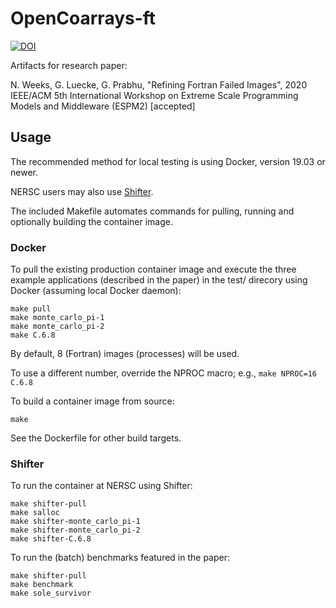 # OpenCoarrays-ft

[![DOI](https://zenodo.org/badge/295230177.svg)](https://zenodo.org/badge/latestdoi/295230177)

Artifacts for research paper:

N. Weeks, G. Luecke, G. Prabhu, "Refining Fortran Failed Images", 2020 IEEE/ACM 5th International Workshop on Extreme Scale Programming Models and Middleware (ESPM2) [accepted]

## Usage

The recommended method for local testing is using Docker, version 19.03 or newer.

NERSC users may also use [Shifter](https://github.com/NERSC/shifter).

The included Makefile automates commands for pulling, running and optionally building the container image.

### Docker

To pull the existing production container image and execute the three example applications (described in the paper) in the test/ direcory using Docker (assuming local Docker daemon):

```
make pull
make monte_carlo_pi-1
make monte_carlo_pi-2
make C.6.8
```

By default, 8 (Fortran) images (processes) will be used.

To use a different number, override the NPROC macro; e.g., `make NPROC=16 C.6.8`

To build a container image from source:

```
make
```

See the Dockerfile for other build targets.

### Shifter

To run the container at NERSC using Shifter:

```
make shifter-pull
make salloc
make shifter-monte_carlo_pi-1
make shifter-monte_carlo_pi-2
make shifter-C.6.8
```

To run the (batch) benchmarks featured in the paper:
```
make shifter-pull
make benchmark
make sole_survivor
```
